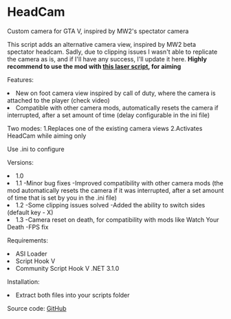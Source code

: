 # HeadCam
Custom camera for GTA V, inspired by MW2's spectator camera

This script adds an alternative camera view, inspired by MW2 beta spectator headcam. Sadly, due to clipping issues I wasn't able to replicate the camera as is, and if I'll have any success, I'll update it here.
<b>Highly recommend to use the mod with <a href="https://www.gta5-mods.com/scripts/laser-sight-net">this laser script</a>, for aiming</b>

Features:
<li>New on foot camera view inspired by call of duty, where the camera is attached to the player (check video)
<li>Compatible with other camera mods, automatically resets the camera if interrupted, after a set amount of time (delay configurable in the ini file)

Two modes: 
1.Replaces one of the existing camera views
2.Activates HeadCam while aiming only

Use .ini to configure

Versions:
<li>1.0

<li>1.1
-Minor bug fixes
-Improved compatibility with other camera mods (the mod automatically resets the camera if it was interrupted, after a set amount of time that is set by you in the .ini file)

<li>1.2
-Some clipping issues solved
-Added the ability to switch sides (default key - X)

<li>1.3
-Camera reset on death, for compatibility with mods like Watch Your Death
-FPS fix

Requirements:
<li>ASI Loader
<li>Script Hook V
<li>Community Script Hook V .NET 3.1.0

Installation:
<li>Extract both files into your scripts folder

Source code:
<a href="https://github.com/RusLanParty/HeadCam">GitHub</a>
